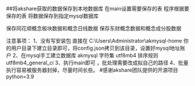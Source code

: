 ##将akshare获取的数据保存到本地数据库 
在main设置需要保存的表
程序根据要保存的表 将数据保存到指定mysql数据库

保存同花顺概念板块数据和概念日线数据
保存东财概念数据和概念成分股数据

注意事项：
1、没有写安装包 直接在 C:\Users\Administrator\akmysql-home 你的用户目录下建立目录即可，将config.json拷贝到该目录，设置好mysql地址账户
2、在mysql手工建立数据库 akmysql 字符集 utf8mb4 排序规则 utf8mb4_general_ci
3、执行main即可 ，批处理需要改成拟自己的路径 
4、批量执行容易被服务器封掉，尽量时间长些。
#感谢akshare团队提供的开源项目
python=3.9

